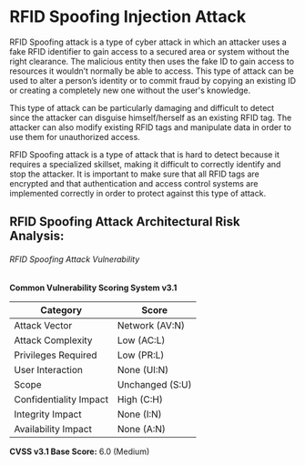# RFID Spoofing Injection Attack 

RFID Spoofing attack is a type of cyber attack in which an attacker uses a fake RFID identifier to gain access to a secured area or system without the right clearance. The malicious entity then uses the fake ID to gain access to resources it wouldn’t normally be able to access. This type of attack can be used to alter a person’s identity or to commit fraud by copying an existing ID or creating a completely new one without the user's knowledge.

This type of attack can be particularly damaging and difficult to detect since the attacker can disguise himself/herself as an existing RFID tag. The attacker can also modify existing RFID tags and manipulate data in order to use them for unauthorized access. 

RFID Spoofing attack is a type of attack that is hard to detect because it requires a specialized skillset, making it difficult to correctly identify and stop the attacker. It is important to make sure that all RFID tags are encrypted and that authentication and access control systems are implemented correctly in order to protect against this type of attack.

## RFID Spoofing Attack Architectural Risk Analysis: 

###### RFID Spoofing Attack Vulnerability 
**Common Vulnerability Scoring System v3.1**

| Category  | Score |
| ------------- | ------------- |
| Attack Vector  |  Network (AV:N)  |
| Attack Complexity  | Low (AC:L)  |
| Privileges Required | Low (PR:L)  |
| User Interaction  | None (UI:N)  |
| Scope  | Unchanged (S:U)  |
| Confidentiality Impact | High (C:H)  |
| Integrity Impact | None (I:N)  |
| Availability Impact | None (A:N)  |

**CVSS v3.1 Base Score:** 6.0 (Medium)